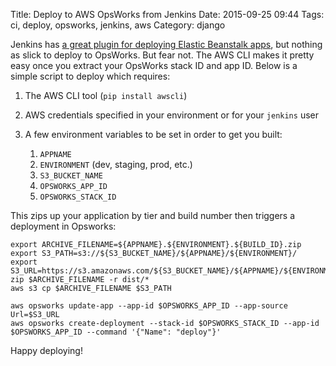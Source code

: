 Title: Deploy to AWS OpsWorks from Jenkins
Date: 2015-09-25 09:44
Tags: ci, deploy, opsworks, jenkins, aws
Category: django

Jenkins has
[a great plugin for deploying Elastic Beanstalk apps](https://wiki.jenkins-ci.org/display/JENKINS/AWSEB+Deployment+Plugin),
but nothing as slick to deploy to OpsWorks. But fear not. The AWS CLI makes it pretty easy once you extract your OpsWorks stack ID and app ID. Below is a simple script to deploy which requires:

1. The AWS CLI tool (`pip install awscli`)
1. AWS credentials specified in your environment or for your `jenkins` user
1. A few environment variables to be set in order to get you built:

	1. `APPNAME`
	1. `ENVIRONMENT` (dev, staging, prod, etc.)
	1. `S3_BUCKET_NAME`
	1. `OPSWORKS_APP_ID`
	1. `OPSWORKS_STACK_ID`
	
This zips up your application by tier and build number then triggers a deployment in Opsworks:

    export ARCHIVE_FILENAME=${APPNAME}.${ENVIRONMENT}.${BUILD_ID}.zip
    export S3_PATH=s3://${S3_BUCKET_NAME}/${APPNAME}/${ENVIRONMENT}/
    export S3_URL=https://s3.amazonaws.com/${S3_BUCKET_NAME}/${APPNAME}/${ENVIRONMENT}/${ARCHIVE_FILENAME}
    zip $ARCHIVE_FILENAME -r dist/*
    aws s3 cp $ARCHIVE_FILENAME $S3_PATH

    aws opsworks update-app --app-id $OPSWORKS_APP_ID --app-source Url=$S3_URL
    aws opsworks create-deployment --stack-id $OPSWORKS_STACK_ID --app-id $OPSWORKS_APP_ID --command '{"Name": "deploy"}'

Happy deploying!